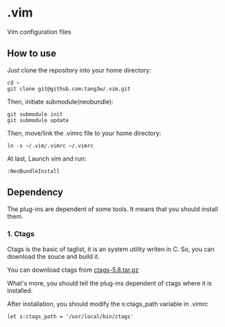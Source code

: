 .vim
====

Vim configuration files

How to use
----------

Just clone the repository into your
home directory:

    cd ~
    git clone git@github.com:tang3w/.vim.git

Then, initiate submodule(neobundle):

    git submodule init
    git submodule update

Then, move/link the .vimrc file
to your home directory:

    ln -s ~/.vim/.vimrc ~/.vimrc

At last, Launch vim and run:

    :NeoBundleInstall

Dependency
----------

The plug-ins are dependent of some tools.
It means that you should install them.

### 1\. Ctags
Ctags is the basic of taglist, it is an
system utility writen in C. So, you can
download the souce and build it.

You can download ctags from
[ctags-5.8.tar.gz](http://prdownloads.sourceforge.net/ctags/ctags-5.8.tar.gz "ctags-5.8.tar.gz")

What's more, you should tell the plug-ins
dependent of ctags where it is installed.

After installation, you should modify
the s:ctags_path variable in .vimrc

    let s:ctags_path = '/usr/local/bin/ctags'
